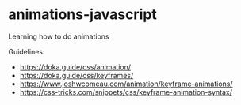 # animations-javascript

Learning how to do animations

Guidelines:
- https://doka.guide/css/animation/
- https://doka.guide/css/keyframes/
- https://www.joshwcomeau.com/animation/keyframe-animations/
- https://css-tricks.com/snippets/css/keyframe-animation-syntax/

